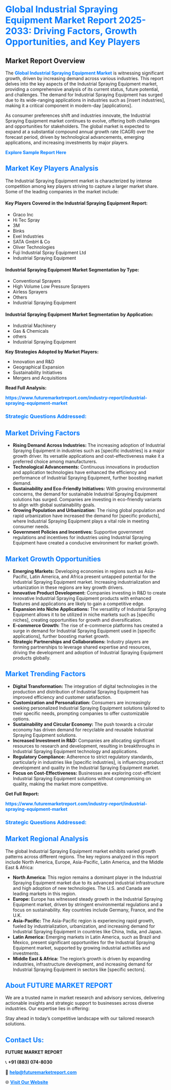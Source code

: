 <h1 style="color: #007BFF;">Global Industrial Spraying Equipment Market Report 2025-2033: Driving Factors, Growth Opportunities, and Key Players</h1>

<section id="overview">
<h2>Market Report Overview</h2>
<p>The <a href="https://www.futuremarketreport.com/industry-report/industrial-spraying-equipment-market" style="color: #007BFF; text-decoration: none;"><strong>Global Industrial Spraying Equipment Market</strong></a> is witnessing significant growth, driven by increasing demand across various industries. This report delves into the key aspects of the Industrial Spraying Equipment market, providing a comprehensive analysis of its current status, future potential, and challenges. The demand for Industrial Spraying Equipment has surged due to its wide-ranging applications in industries such as [insert industries], making it a critical component in modern-day [applications].</p>
<p>As consumer preferences shift and industries innovate, the Industrial Spraying Equipment market continues to evolve, offering both challenges and opportunities for stakeholders. The global market is expected to expand at a substantial compound annual growth rate (CAGR) over the forecast period, driven by technological advancements, emerging applications, and increasing investments by major players.</p>
</section>

<section id="overview">
<p><a href="https://www.futuremarketreport.com/request-sample/reportId=110402" style="color: #007BFF; text-decoration: none;"><strong>Explore Sample Report Here</strong></a></p>
</section>

<section id="key-players">
<h2 style="color: #007BFF;">Market Key Players Analysis</h2>
<p>The Industrial Spraying Equipment market is characterized by intense competition among key players striving to capture a larger market share. Some of the leading companies in the market include:</p>
<h4>Key Players Covered in the Industrial Spraying Equipment Report:</h4>
<ul><li>Graco Inc</li><li>Hi Tec Spray</li><li>3M</li><li>Binks</li><li>Exel Industries</li><li>SATA GmbH &amp; Co</li><li>Oliver Technologies</li><li>Fuji Industrial Spray Equipment Ltd</li><li>Industrial Spraying Equipment</li></ul>
<h4>Industrial Spraying Equipment Market Segmentation by Type:</h4>
<ul><li>Conventional Sprayers</li><li>High Volume Low Pressure Sprayers</li><li>Airless Sprayers</li><li>Others</li><li>Industrial Spraying Equipment</li></ul>

<h4>Industrial Spraying Equipment Market Segmentation by Application:</h4>
<ul><li>Industrial Machinery</li><li>Gas &amp; Chemicals</li><li>others</li><li>Industrial Spraying Equipment</li></ul>
<p><strong>Key Strategies Adopted by Market Players:</strong></p>
<ul>
<li>Innovation and R&D</li>
<li>Geographical Expansion</li>
<li>Sustainability Initiatives</li>
<li>Mergers and Acquisitions</li>
</ul>
</section>

<section>
<p><strong>Read Full Analysis: </strong></p><a href="https://www.futuremarketreport.com/industry-report/industrial-spraying-equipment-market" style="color: #007BFF; text-decoration: none;"><strong>https://www.futuremarketreport.com/industry-report/industrial-spraying-equipment-market</strong></a>
<h3 style="color: #007BFF;">Strategic Questions Addressed:</h3>
</section>

<section id="driving-factors">
<h2 style="color: #007BFF;">Market Driving Factors</h2>
<ul>
<li><strong>Rising Demand Across Industries:</strong> The increasing adoption of Industrial Spraying Equipment in industries such as [specific industries] is a major growth driver. Its versatile applications and cost-effectiveness make it a preferred choice among manufacturers.</li>
<li><strong>Technological Advancements:</strong> Continuous innovations in production and application technologies have enhanced the efficiency and performance of Industrial Spraying Equipment, further boosting market demand.</li>
<li><strong>Sustainability and Eco-Friendly Initiatives:</strong> With growing environmental concerns, the demand for sustainable Industrial Spraying Equipment solutions has surged. Companies are investing in eco-friendly variants to align with global sustainability goals.</li>
<li><strong>Growing Population and Urbanization:</strong> The rising global population and rapid urbanization have increased the demand for [specific products], where Industrial Spraying Equipment plays a vital role in meeting consumer needs.</li>
<li><strong>Government Policies and Incentives:</strong> Supportive government regulations and incentives for industries using Industrial Spraying Equipment have created a conducive environment for market growth.</li>
</ul>
</section>

<section id="growth-opportunities">
<h2 style="color: #007BFF;">Market Growth Opportunities</h2>
<ul>
<li><strong>Emerging Markets:</strong> Developing economies in regions such as Asia-Pacific, Latin America, and Africa present untapped potential for the Industrial Spraying Equipment market. Increasing industrialization and urbanization in these regions are key growth drivers.</li>
<li><strong>Innovative Product Development:</strong> Companies investing in R&D to create innovative Industrial Spraying Equipment products with enhanced features and applications are likely to gain a competitive edge.</li>
<li><strong>Expansion into Niche Applications:</strong> The versatility of Industrial Spraying Equipment allows it to be utilized in niche markets such as [specific niches], creating opportunities for growth and diversification.</li>
<li><strong>E-commerce Growth:</strong> The rise of e-commerce platforms has created a surge in demand for Industrial Spraying Equipment used in [specific applications], further boosting market growth.</li>
<li><strong>Strategic Partnerships and Collaborations:</strong> Industry players are forming partnerships to leverage shared expertise and resources, driving the development and adoption of Industrial Spraying Equipment products globally.</li>
</ul>
</section>

<section id="trending-factors">
<h2 style="color: #007BFF;">Market Trending Factors</h2>
<ul>
<li><strong>Digital Transformation:</strong> The integration of digital technologies in the production and distribution of Industrial Spraying Equipment has improved efficiency and customer satisfaction.</li>
<li><strong>Customization and Personalization:</strong> Consumers are increasingly seeking personalized Industrial Spraying Equipment solutions tailored to their specific needs, prompting companies to offer customizable options.</li>
<li><strong>Sustainability and Circular Economy:</strong> The push towards a circular economy has driven demand for recyclable and reusable Industrial Spraying Equipment solutions.</li>
<li><strong>Increased Investment in R&D:</strong> Companies are allocating significant resources to research and development, resulting in breakthroughs in Industrial Spraying Equipment technology and applications.</li>
<li><strong>Regulatory Compliance:</strong> Adherence to strict regulatory standards, particularly in industries like [specific industries], is influencing product development and quality in the Industrial Spraying Equipment market.</li>
<li><strong>Focus on Cost-Effectiveness:</strong> Businesses are exploring cost-efficient Industrial Spraying Equipment solutions without compromising on quality, making the market more competitive.</li>
</ul>
</section>

<section>
<p><strong>Get Full Report: </strong></p><a href="https://www.futuremarketreport.com/industry-report/industrial-spraying-equipment-market" style="color: #007BFF; text-decoration: none;"><strong>https://www.futuremarketreport.com/industry-report/industrial-spraying-equipment-market</strong></a>
<h3 style="color: #007BFF;">Strategic Questions Addressed:</h3>
</section>


<section id="regional-analysis">
<h2 style="color: #007BFF;">Market Regional Analysis</h2>
<p>The global Industrial Spraying Equipment market exhibits varied growth patterns across different regions. The key regions analyzed in this report include North America, Europe, Asia-Pacific, Latin America, and the Middle East & Africa:</p>
<ul>
<li><strong>North America:</strong> This region remains a dominant player in the Industrial Spraying Equipment market due to its advanced industrial infrastructure and high adoption of new technologies. The U.S. and Canada are leading markets in this region.</li>
<li><strong>Europe:</strong> Europe has witnessed steady growth in the Industrial Spraying Equipment market, driven by stringent environmental regulations and a focus on sustainability. Key countries include Germany, France, and the U.K.</li>
<li><strong>Asia-Pacific:</strong> The Asia-Pacific region is experiencing rapid growth, fueled by industrialization, urbanization, and increasing demand for Industrial Spraying Equipment in countries like China, India, and Japan.</li>
<li><strong>Latin America:</strong> Emerging markets in Latin America, such as Brazil and Mexico, present significant opportunities for the Industrial Spraying Equipment market, supported by growing industrial activities and investments.</li>
<li><strong>Middle East & Africa:</strong> The region’s growth is driven by expanding industries, infrastructure development, and increasing demand for Industrial Spraying Equipment in sectors like [specific sectors].</li>
</ul>
</section>

<footer>
<h2 style="color: #007BFF;">About FUTURE MARKET REPORT</h2>
<p>We are a trusted name in market research and advisory services, delivering actionable insights and strategic support to businesses across diverse industries. Our expertise lies in offering:</p>

<p>Stay ahead in today’s competitive landscape with our tailored research solutions.</p>

<h2 style="color: #007BFF;">Contact Us:</h2>
<p><strong>FUTURE MARKET REPORT</strong></p>
<p>📞 <strong>+91 (883) 074-8030</strong></p>
<p>📧 <strong><a href="mailto:help@futuremarketreport.com" style="color: #007BFF;">help@futuremarketreport.com</a></strong></p>
<p>🌐 <strong><a href="https://www.futuremarketreport.com/" style="color: #007BFF;">Visit Our Website</a></strong></p>
</footer>